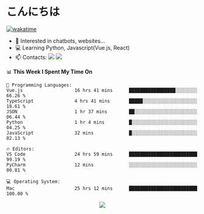 # こんにちは

[![wakatime](https://wakatime.com/badge/user/018bd4cf-9224-4729-b4f3-31fc6a93ca34.svg)](https://wakatime.com/@flamescoder)

- 👀 Interested in chatbots, websites...
- 💻 Learning Python, Javascript(Vue.js, React)
- 📫 Contacts: <a href="https://t.me/FlameCoder0_0" target="_blank"><img src="https://img.shields.io/badge/telegram-0088cc?logo=telegram&logoColor=white"/></a> <a href="https://discord.gg/3wt8QRndjm" target="_blank"><img src="https://img.shields.io/badge/discord-5865F2?logo=discord&logoColor=white"/></a>

<!--START_SECTION:waka-->
📊 **This Week I Spent My Time On** 

```text
💬 Programming Languages: 
Vue.js                   16 hrs 41 mins      █████████████████░░░░░░░░   66.26 % 
TypeScript               4 hrs 41 mins       █████░░░░░░░░░░░░░░░░░░░░   18.61 % 
JSON                     1 hr 37 mins        ██░░░░░░░░░░░░░░░░░░░░░░░   06.44 % 
Python                   1 hr 4 mins         █░░░░░░░░░░░░░░░░░░░░░░░░   04.25 % 
JavaScript               32 mins             █░░░░░░░░░░░░░░░░░░░░░░░░   02.13 % 

🔥 Editors: 
VS Code                  24 hrs 59 mins      █████████████████████████   99.19 % 
PyCharm                  12 mins             ░░░░░░░░░░░░░░░░░░░░░░░░░   00.81 % 

💻 Operating System: 
Mac                      25 hrs 12 mins      █████████████████████████   100.00 % 
```


<!--END_SECTION:waka-->

<div align="center">
  <img src="https://komarev.com/ghpvc/?username=FlamesC0der&style=flat-square&color=red"/>
</div>
